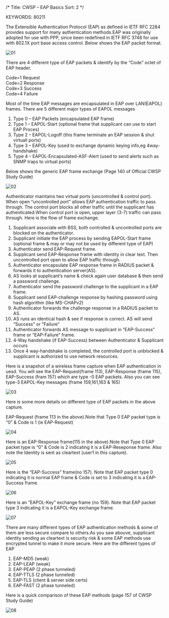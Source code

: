 /*
 Title: CWSP – EAP Basics
 Sort: 2
 */

KEYWORDS: 80211

The Extensible Authentication Protocol (EAP) as defined in IETF RFC 2284 provides support for many authentication methods.EAP was originally adopted for use with PPP, since been redefined in IETF RFC 3748 for use with 802.1X port base access control. Below shows the EAP packet format.

![01](%image_url%/2016/2016040701.png)

There are 4 different type of EAP packets & identify by the “Code” octet of EAP header.

Code=1  Request  
Code=2 Response  
Code=3 Success  
Code=4 Failure

Most of the time EAP messages are encapsulated in EAP over LAN(EAPOL) frames. There are 5 different major types of EAPOL messages

1. Type 0 – EAP Packets (encapsulated EAP frame)   
2. Type 1 – EAPOL-Start (optional frame that supplicant can use to start EAP Proces)   
3. Type 2 – EAPOL-Logoff (this frame terminate an EAP session & shut virtuall ports)    
4. Type 3 – EAPOL-Key (used to exchange dynamic keying info,eg 4way-handshake)    
5. Type 4 – EAPOL-Encapsulated-ASF-Alert (used to send alerts such as SNMP traps to virtual ports)

Below shows the generic EAP frame exchange (Page 140 of Official CWSP Study Guide)

![02](%image_url%/2016/2016040702.png)

Authenticator maintains two virtual ports (uncontrolled & control port). When open “uncontrolled port” allows EAP authentication traffic to pass through. The control port blocks all other traffic until the supplicant has authenticated.When control port is open, upper layer (3-7) traffic can pass through.  Here is the flow of frame exchange.

1. Supplicant associate with BSS, both controlled & uncontrolled ports are blocked on the authenticator.
2. Supplicant initiate the EAP process by sending EAPOL-Start frame (optional frame & may or may not be used by different type of EAP)
3. Authenticator send EAP-Request frame.
4. Supplicant send EAP-Response frame with identity in clear text. Then uncontrolled port open to allow EAP traffic through.
5. Authenticator encapsulate EAP response frame in RADIUS packet & forwards it to authentication server(AS).
6. AS looks at supplicant’s name & check again user database & then send a password challenge.
7. Authenticator send the password challenge to the supplicant in a EAP frame.
8. Supplicant send EAP-challenge response by hashing password using hash algorithm (like MS-CHAPv2)
9. Authenticator forwards the challenge response in a RADIUS packet to AS.
10. AS runs an identical hash & see if response is correct. AS will send “Success” or “Failure”
11. Authenticator forwards AS message to supplicant in “EAP-Success” frame or “EAP-Failure” frame.
12. 4-Way handshake (if EAP-Success) between Authenticator & Supplicant occurs
13. Once 4 way-handshake is completed, the controlled port is unblocked & supplicant is authorized to use network resources.

Here is a snapshot of a wireless frame capture when EAP authentication in uesd. You will see the EAP-Request(frame 113), EAP-Response (frame 115), EAP-Success (fram 157) which are type -0 EAP packets. Also you can see type-3 EAPOL-Key messages (frame 159,161,163 & 165)

![03](%image_url%/2016/2016040703.png)

Here is some more details on different type of EAP packets in the above capture.

EAP-Request (frame 113 in the above).Note that Type 0 EAP packet type is “0” &  Code is 1 (ie EAP-Request)

![04](%image_url%/2016/2016040704.png)

Here is an EAP-Response frame(115 in the above).Note that Type 0 EAP packet type is “0” &  Code is 2 indicating it is a EAP-Reseponse frame. Also note the Identity is sent as cleartext (user1 in this capture).

![05](%image_url%/2016/2016040705.png)

Here is the “EAP-Success” frame(no 157). Note that EAP packet type 0 indicating it is normal EAP frame & Code is set to 3 indicating it is a EAP-Success frame.

![06](%image_url%/2016/2016040706.png)


Here is an “EAPOL-Key” exchange frame (no 159). Note that EAP packet type 3 indicating it is a EAPOL-Key exchange frame.

![07](%image_url%/2016/2016040707.png)

There are many different types of EAP authentication methods & some of them are  less secure compare to others.As you saw abouve, supplicant identity sending as cleartext is security risk & some EAP methods use encrypted tunnel to make it more secure. Here are the different types of EAP

1. EAP-MD5 (weak)   
2. EAP-LEAP (weak)    
3. EAP-PEAP (2 phase tunneled)   
4. EAP-TTLS (2 phase tunneled)   
5. EAP-TLS (client & server side certs)   
6. EAP-FAST (2 phase tunneled)

Here is a quick comparison of these EAP methods (page 157 of CWSP Study Guide)

![08](%image_url%/2016/2016040708.png)

